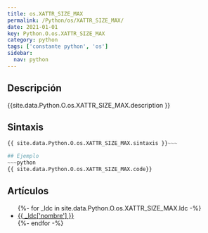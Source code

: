 ```yaml
---
title: os.XATTR_SIZE_MAX
permalink: /Python/os/XATTR_SIZE_MAX/
date: 2021-01-01
key: Python.O.os.XATTR_SIZE_MAX
category: python
tags: ['constante python', 'os']
sidebar: 
  nav: python
---
```


## Descripción
{{site.data.Python.O.os.XATTR_SIZE_MAX.description }}

## Sintaxis
~~~python
{{ site.data.Python.O.os.XATTR_SIZE_MAX.sintaxis }}~~~

## Ejemplo
~~~python
{{ site.data.Python.O.os.XATTR_SIZE_MAX.code}}
~~~

## Artículos
<ul>
{%- for _ldc in site.data.Python.O.os.XATTR_SIZE_MAX.ldc -%}
   <li>
       <a href="{{_ldc['url'] }}">{{ _ldc['nombre'] }}</a>
   </li>
{%- endfor -%}
</ul>
